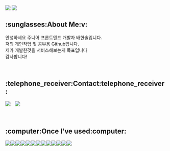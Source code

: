 <img src="https://capsule-render.vercel.app/api?type=Waving&color=auto&height=250&section=header&text=Welcome%20to%20Hansol%20Github!&fontColor=FFFFFF&fontSize=40&fontAlign=50" />
<img src="https://img.shields.io/badge/github-181717?style=for-the-badge&logo=github&logoColor=white">

<h2>:sunglasses:About Me:v:</h2>
안녕하세요 주니어 프론트엔드 개발자 배한솔입니다. </br>
저의 개인작업 및 공부용 Github입니다. </br>
제가 개발한것을 서비스해보는게 목표입니다 </br>
감사합니다!
</br>
</br>
</br>

<h2>:telephone_receiver:Contact:telephone_receiver:</h2>
<a href="mailto:bhs9641@gmail.com"><img src="https://img.shields.io/badge/Gmail-d14836?style=flat-square&logo=Gmail&logoColor=white&link=bhs9641@gmail.com"/></a> 
<a href="https://instagram.com/hansol296">
    <img 
        src="http://img.shields.io/badge/-Instagram-black?style=flat&logo=Instagram&link=https://instagram.com/alpox.dev/"
        style="height : auto; margin-left : 10px; margin-right : 10px;"/>
</a>
</br>
</br>
</br>

<h2>:computer:Once I've used:computer:</h2>
<span><img src="https://img.shields.io/badge/HTML5-E34F26?style=for-the-badge&logo=HTML5&logoColor=white"><img src="https://img.shields.io/badge/css3-1572B6?style=for-the-badge&logo=css3&logoColor=white"><img src="https://img.shields.io/badge/javascript-F7DF1E?style=for-the-badge&logo=javascript&logoColor=white"><img src="https://img.shields.io/badge/react-61DAFB?style=for-the-badge&logo=react&logoColor=white"><img src="https://img.shields.io/badge/typescript-3178C6?style=for-the-badge&logo=typescript&logoColor=white"><img src="https://img.shields.io/badge/webpack-8DD6F9?style=for-the-badge&logo=webpack&logoColor=white"><img src="https://img.shields.io/badge/nodedotjs-5FA04E?style=for-the-badge&logo=nodedotjs&logoColor=white"><img src="https://img.shields.io/badge/bootstrap-7952B3?style=for-the-badge&logo=bootstrap&logoColor=white"><img src="https://img.shields.io/badge/styledcomponents-DB7093?style=for-the-badge&logo=styledcomponents&logoColor=white"><img src="https://img.shields.io/badge/php-777BB4?style=for-the-badge&logo=php&logoColor=white"><img src="https://img.shields.io/badge/codeigniter-EF4223?style=for-the-badge&logo=codeigniter&logoColor=white"><img src="https://img.shields.io/badge/spring-6DB33F?style=for-the-badge&logo=spring&logoColor=white"><img src="https://img.shields.io/badge/mysql-4479A1?style=for-the-badge&logo=mysql&logoColor=white">
</span>
